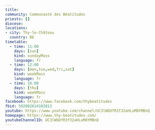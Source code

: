 ```yaml
---
title:
community: Communauté des Béatitudes
priests: []
diocese:
locations:
- city: Thy-le-Château
  country: BE
timetable:
  - time: 11:00
    days: [sun]
    kind: sundayMass
    language: fr
  - time: 12:00
    days: [mon,tue,wed,fri,sat]
    kind: weekMass
    language: fr
  - time: 18:00
    days: [thu]
    kind: weekMass
    language: fr
facebook: https://www.facebook.com/thybeatitudes
fbid: 592802614102813
youtube: https://www.youtube.com/channel/UC3lWbDfR3f32aHLuM8YMBnQ
homepage: https://www.thy-beatitudes.com/
youtubeChannelID: UC3lWbDfR3f32aHLuM8YMBnQ
---
```

